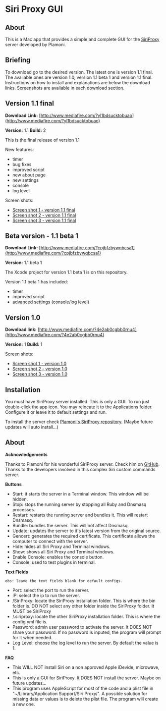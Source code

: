 Siri Proxy GUI
==============

About
-----

This is a Mac app that provides a simple and complete GUI for the [SiriProxy](https://github.com/plamoni/SiriProxy) server developed by Plamoni.

Briefing
--------

To download go to the desired version. The latest one is version 1.1 final.
The avaliable ones are version 1.0, version 1.1 beta 1 and version 1.1 final.
Instructions on how to install and explanations are below the download links.
Screenshots are avaliable in each download section.

Version 1.1 final
-----------------

**Download Link:** [http://www.mediafire.com/?yl1bdsucktobuao](http://www.mediafire.com/?yl1bdsucktobuao)

**Version:** 1.1
**Build:** 2

This is the final release of version 1.1

New features:

* timer
* bug fixes
* improved script
* new about page
* new settings
* console
* log level

Screen shots:

* [Screen shot 1 - version 1.1 final](http://flic.kr/p/e5Y4Fw)
* [Screen shot 2 - version 1.1 final](http://flic.kr/p/e5Sqz6)
* [Screen shot 3 - version 1.1 final](http://flic.kr/p/e5Sqw4)

Beta version - 1.1 beta 1
-------------------------

**Download Link:** [http://www.mediafire.com/?cpjbfzbywqbcsa1](http://www.mediafire.com/?cpjbfzbywqbcsa1)

**Version:** 1.1 beta 1

The Xcode project for version 1.1 beta 1 is on this repository.

Version 1.1 beta 1 has included:

* timer
* improved script
* advanced settings (console/log level)

Version 1.0
-----------

**Download link:** [http://www.mediafire.com/?4e2ab0cgbb0rnu4](http://www.mediafire.com/?4e2ab0cgbb0rnu4)

**Version:** 1
**Build:** 1

Screen shots:

* [Screen shot 1 - version 1.0](http://flic.kr/p/dZA9c6)
* [Screen shot 2 - version 1.0](http://flic.kr/p/dZFSn5)
* [Screen shot 3 - version 1.0](http://flic.kr/p/dZAaBk)

Installation
------------

You must have SiriProxy server installed. This is only a GUI.
To run just double-click the app icon. You may relocate it to the Applications folder.
Configure it or leave it to default settings and run.

To install the server check [Plamoni's SiriProxy repository](https://github.com/plamoni/SiriProxy).
(Maybe future updates will auto install...)

About
-----

**Acknowledgements**

Thanks to Plamoni for his wonderful SiriProxy server. Check him on [GitHub](https://github.com/plamoni).
Thanks to the developers involved in this complex Siri custom commands server.

**Buttons**

* Start: it starts the server in a Terminal window. This window will be hidden.
* Stop: stops the running server by stopping all Ruby and Dnsmasq processes.
* Restart: restarts the running server and bundles it. This will restart Dnsmasq.
* Bundle: bundles the server. This will not affect Dnsmasq.
* Update: updates the server to it's latest version from the original source.
* Gencert: generates the required certificate. This certificate allows the computer to connect with the server.
* Hide: hides all Siri Proxy and Terminal windows.
* Show: shows all Siri Proxy and Terminal windows.
* Enable Console: enables the console button.
* Console: used to test plugins in terminal.

**Text Fields**

	obs: leave the text fields blank for default configs.

* Port: select the port to run the server.
* IP: select the ip to run the server.
* /SiriProxy: locate the SiriProxy installation folder. This is where the bin folder is. DO NOT select any other folder inside the SiriProxy folder. It MUST be SiriProxy
* /.siriproxy: locate the other SiriProxy installation folder. This is where the config.yml file is.
* Password: admin user password to activate the server. It DOES NOT share your password. If no password is inputed, the program will prompt for it when needed.
* Log Level: choose the log level to run the server. By default the value is 1.

**FAQ**

* This WILL NOT install Siri on a non approved Apple iDevide, microwave, etc.
* This is only a GUI for SiriProxy. It DOES NOT install the server. Maybe on future updates...
* This program uses AppleScript for most of the code and a plist file in "~/Library/Application Support/Siri Proxy/". A possible solution for missing data or values is to delete the plist file. The program will create a new one.